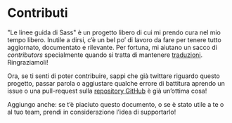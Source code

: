 
# Contributi

"Le linee guida di Sass" è un progetto libero di cui mi prendo cura nel mio tempo libero. Inutile a dirsi, c’è un bel po’ di lavoro da fare per tenere tutto aggiornato, documentato e rilevante. 
Per fortuna, mi aiutano un sacco di _contributors_ specialmente quando si tratta di mantenere <a href="#options-panel" class="link-like">traduzioni</a>. Ringraziamoli!

Ora, se ti senti di poter contribuire, sappi che già twittare riguardo questo progetto, passar parola o aggiustare qualche errore di battitura aprendo un issue o una pull-request sulla [repository GitHub](https://github.com/KittyGiraudel/sass-guidelines) è già un’ottima cosa!

Aggiungo anche: se t’è piaciuto questo documento, o se è stato utile a te o al tuo team, prendi in considerazione l’idea di supportarlo!
